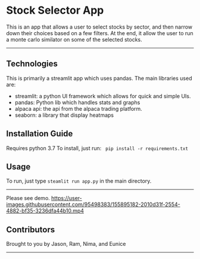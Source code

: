 # Stock Selector App

This is an app that allows a user to select stocks by sector, and then narrow down their choices based on a few filters. At the end, it allow the user to run a monte carlo similator on some of the selected stocks.

---

## Technologies
This is primarily a streamlit app which uses pandas. The main libraries used are:
- streamlit: a python UI framework which allows for quick and simple UIs.
- pandas: Python lib which handles stats and graphs
- alpaca api: the api from the alpaca trading platform.
- seaborn: a library that display heatmaps

## Installation Guide  
   Requires python 3.7 
   To install, just run: ` pip install -r requirements.txt` 

## Usage
   To run, just type `steamlit run app.py` in the main directory.

---
Please see demo.
https://user-images.githubusercontent.com/95498383/155895182-2010d31f-2554-4882-bf35-3236dfa44b10.mp4

## Contributors

Brought to you by Jason, Ram, Nima, and Eunice

---

